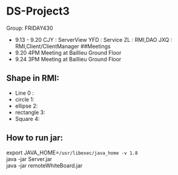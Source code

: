 # DS-Project3
Group: FRIDAY430
- 9.13 - 9.20
  CJY : ServerView
  YFD : Service
  ZL  : RMI,DAO
  JXQ : RMI,Client/ClientManager
##Meetings
- 9.20 4PM Meeting at Baillieu Ground Floor
- 9.24 3PM Meeting at Baillieu Ground Floor

## Shape in RMI:
- Line 0 : 
- circle 1:
- ellipse 2:
- rectangle 3:
- Square 4:

## How to run jar:
export JAVA_HOME=`/usr/libexec/java_home -v 1.8`  
java -jar Server.jar  
java -jar remoteWhiteBoard.jar
